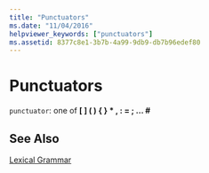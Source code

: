 ```yaml
---
title: "Punctuators"
ms.date: "11/04/2016"
helpviewer_keywords: ["punctuators"]
ms.assetid: 8377c8e1-3b7b-4a99-9db9-db7b96edef80
---
```

# Punctuators

`punctuator`: one of
**[ ]   ( )   { }   \*   ,   :   =   ;   ...   #**

## See Also

[Lexical Grammar](../c-language/lexical-grammar.md)